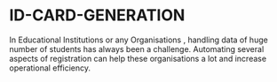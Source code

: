 # ID-CARD-GENERATION
In Educational Institutions or any Organisations , handling data of huge number of students has always been a challenge. Automating several aspects of registration can help these organisations a lot and increase operational efficiency.
